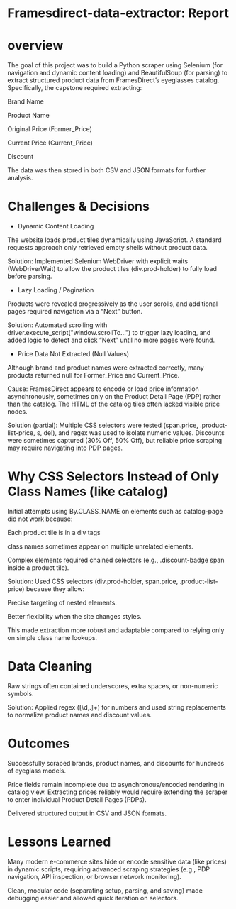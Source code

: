 #     Framesdirect-data-extractor: Report

# overview

The goal of this project was to build a Python scraper using Selenium (for navigation and dynamic content loading) and BeautifulSoup (for parsing) to extract structured product data from FramesDirect’s eyeglasses catalog. Specifically, the capstone required extracting:

Brand Name

Product Name

Original Price (Former_Price)

Current Price (Current_Price)

Discount

The data was then stored in both CSV and JSON formats for further analysis.

#  Challenges & Decisions

- Dynamic Content Loading

The website loads product tiles dynamically using JavaScript. A standard requests approach only retrieved empty shells without product data.

Solution: Implemented Selenium WebDriver with explicit waits (WebDriverWait) to allow the product tiles (div.prod-holder) to fully load before parsing.

- Lazy Loading / Pagination

Products were revealed progressively as the user scrolls, and additional pages required navigation via a “Next” button.

Solution: Automated scrolling with driver.execute_script("window.scrollTo...") to trigger lazy loading, and added logic to detect and click “Next” until no more pages were found.

- Price Data Not Extracted (Null Values)

Although brand and product names were extracted correctly, many products returned null for Former_Price and Current_Price.

Cause: FramesDirect appears to encode or load price information asynchronously, sometimes only on the Product Detail Page (PDP) rather than the catalog. The HTML of the catalog tiles often lacked visible price nodes.

Solution (partial): Multiple CSS selectors were tested (span.price, .product-list-price, s, del), and regex was used to isolate numeric values. Discounts were sometimes captured (30% Off, 50% Off), but reliable price scraping may require navigating into PDP pages.

#  Why CSS Selectors Instead of Only Class Names (like catalog)

Initial attempts using By.CLASS_NAME on elements such as catalog-page did not work because:

Each product tile is in a div tags

class names sometimes appear on multiple unrelated elements.

Complex elements required chained selectors (e.g., .discount-badge span inside a product tile).

Solution: Used CSS selectors (div.prod-holder, span.price, .product-list-price) because they allow:

Precise targeting of nested elements.

Better flexibility when the site changes styles.

This made extraction more robust and adaptable compared to relying only on simple class name lookups.

#  Data Cleaning

Raw strings often contained underscores, extra spaces, or non-numeric symbols.

Solution: Applied regex ([\d,.]+) for numbers and used string replacements to normalize product names and discount values.

#  Outcomes

Successfully scraped brands, product names, and discounts for hundreds of eyeglass models.

Price fields remain incomplete due to asynchronous/encoded rendering in catalog view. Extracting prices reliably would require extending the scraper to enter individual Product Detail Pages (PDPs).

Delivered structured output in CSV and JSON formats.

#  Lessons Learned

Many modern e-commerce sites hide or encode sensitive data (like prices) in dynamic scripts, requiring advanced scraping strategies (e.g., PDP navigation, API inspection, or browser network monitoring).

Clean, modular code (separating setup, parsing, and saving) made debugging easier and allowed quick iteration on selectors.